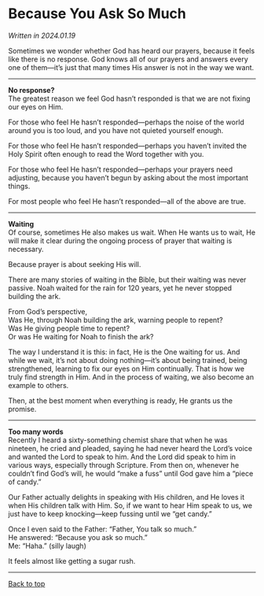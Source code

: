 # Because You Ask So Much 

*Written in 2024.01.19*

Sometimes we wonder whether God has heard our prayers, because it feels like there is no response. God knows all of our prayers and answers every one of them—it’s just that many times His answer is not in the way we want.

---

**No response?**<br>
The greatest reason we feel God hasn’t responded is that we are not fixing our eyes on Him.

For those who feel He hasn’t responded—perhaps the noise of the world around you is too loud, and you have not quieted yourself enough.

For those who feel He hasn’t responded—perhaps you haven’t invited the Holy Spirit often enough to read the Word together with you.

For those who feel He hasn’t responded—perhaps your prayers need adjusting, because you haven’t begun by asking about the most important things.

For most people who feel He hasn’t responded—all of the above are true.

---

**Waiting**<br>
Of course, sometimes He also makes us wait. When He wants us to wait, He will make it clear during the ongoing process of prayer that waiting is necessary.

Because prayer is about seeking His will.

There are many stories of waiting in the Bible, but their waiting was never passive.
Noah waited for the rain for 120 years, yet he never stopped building the ark.

From God’s perspective,<br>
Was He, through Noah building the ark, warning people to repent?<br>
Was He giving people time to repent?<br>
Or was He waiting for Noah to finish the ark?

The way I understand it is this: in fact, He is the One waiting for us.
And while we wait, it’s not about doing nothing—it’s about being trained, being strengthened, learning to fix our eyes on Him continually.
That is how we truly find strength in Him.
And in the process of waiting, we also become an example to others.

Then, at the best moment when everything is ready, He grants us the promise.

---

**Too many words**<br>
Recently I heard a sixty-something chemist share that when he was nineteen, he cried and pleaded, saying he had never heard the Lord’s voice and wanted the Lord to speak to him. And the Lord did speak to him in various ways, especially through Scripture. From then on, whenever he couldn’t find God’s will, he would “make a fuss” until God gave him a “piece of candy.”

Our Father actually delights in speaking with His children, and He loves it when His children talk with Him. So, if we want to hear Him speak to us, we just have to keep knocking—keep fussing until we “get candy.”

Once I even said to the Father: “Father, You talk so much.”<br>
He answered: “Because you ask so much.”<br>
Me: “Haha.” (silly laugh)

It feels almost like getting a sugar rush.

---

[Back to top](#)